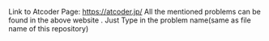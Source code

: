 Link to Atcoder Page:  https://atcoder.jp/
 All the mentioned problems can be found in the above website . Just Type in the problem name(same as file name of this repository)
